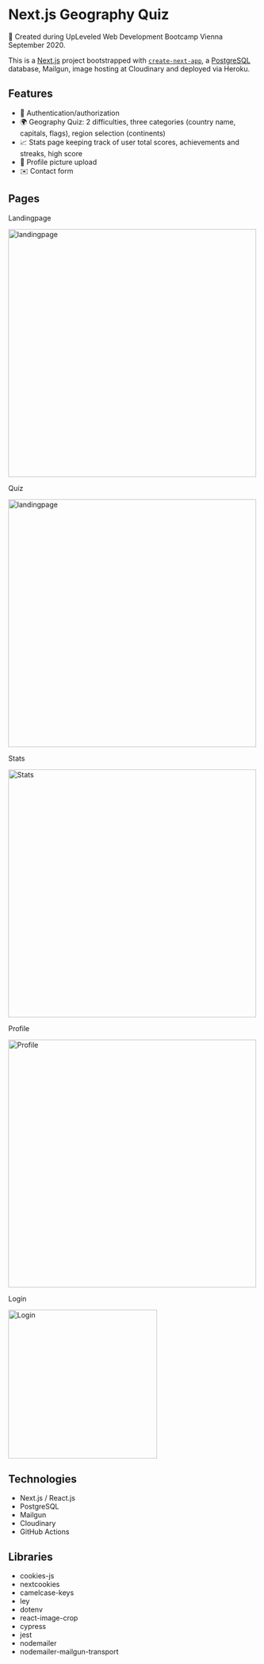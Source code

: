 
# Next.js Geography Quiz
🚀 Created during UpLeveled Web Development Bootcamp Vienna September 2020.

This is a [Next.js](https://nextjs.org/) project bootstrapped with [`create-next-app`](https://github.com/vercel/next.js/tree/canary/packages/create-next-app), a [PostgreSQL](https://www.postgresql.org) database, Mailgun, image hosting at Cloudinary and deployed via Heroku. 

## Features
- 🔐 Authentication/authorization
- 🌍 Geography Quiz: 2 difficulties, three categories (country name, capitals, flags), region selection (continents)
- 📈 Stats page keeping track of user total scores, achievements and streaks, high score
- 📸 Profile picture upload
- ✉️ Contact form

## Pages

Landingpage

<img src="" width="500" alt='landingpage'>

Quiz

<img src="" width="500" alt='landingpage'>

Stats

<img src="" width="500" alt='Stats'>

Profile

<img src="" width="500" alt='Profile'>

Login

<img src="" width="300" alt='Login'>

## Technologies

- Next.js / React.js
- PostgreSQL
- Mailgun
- Cloudinary
- GitHub Actions

## Libraries
- cookies-js
- nextcookies
- camelcase-keys
- ley
- dotenv
- react-image-crop
- cypress
- jest
- nodemailer
- nodemailer-mailgun-transport



